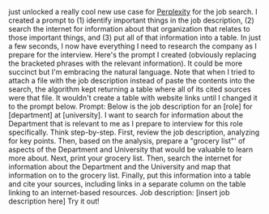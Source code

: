 just unlocked a really cool new use case for [Perplexity](https://www.linkedin.com/company/perplexity-ai?trk=feed-detail_main-feed-card-text) for the job search. I created a prompt to (1) identify important things in the job description, (2) search the internet for information about that organization that relates to those important things, and (3) put all of that information into a table. In just a few seconds, I now have everything I need to research the company as I prepare for the interview. Here's the prompt I created (obviously replacing the bracketed phrases with the relevant information). It could be more succinct but I'm embracing the natural language. Note that when I tried to attach a file with the job description instead of paste the contents into the search, the algorithm kept returning a table where all of its cited sources were that file. It wouldn't create a table with website links until I changed it to the prompt below. Prompt: Below is the job description for an [role] for [department] at [university]. I want to search for information about the Department that is relevant to me as I prepare to interview for this role specifically. Think step-by-step. First, review the job description, analyzing for key points. Then, based on the analysis, prepare a "grocery list"' of aspects of the Department and University that would be valuable to learn more about. Next, print your grocery list. Then, search the internet for information about the Department and the University and map that information on to the grocery list. Finally, put this information into a table and cite your sources, including links in a separate column on the table linking to an internet-based resources. Job description: [insert job description here] Try it out!
